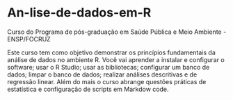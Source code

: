An-lise-de-dados-em-R
=====================

Curso do Programa de pós-graduação em Saúde Pública e Meio Ambiente - ENSP/FOCRUZ

Este curso tem como objetivo demonstrar os princípios fundamentais da análise de dados no ambiente R. 
Você vai aprender a instalar e configurar o software; usar o R Studio; usar as bibliotecas; configurar um banco de dados; limpar o banco de dados; realizar análises descritivas e de regressão linear. 
Além do mais o curso abrange questões práticas de estatística e configuração de scripts em Markdow code.
